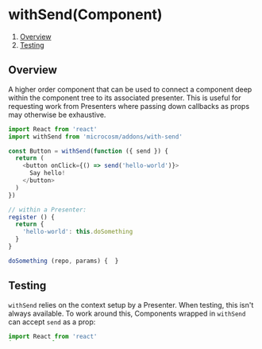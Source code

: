# withSend(Component)

1. [Overview](#overview)
2. [Testing](#testing)

## Overview

A higher order component that can be used to connect a component deep
within the component tree to its associated presenter. This is useful
for requesting work from Presenters where passing down callbacks as
props may otherwise be exhaustive.

```javascript
import React from 'react'
import withSend from 'microcosm/addons/with-send'

const Button = withSend(function ({ send }) {
  return (
    <button onClick={() => send('hello-world')}>
      Say hello!
    </button>
  )
})
```

```javascript
// within a Presenter:
register () {
  return {
    'hello-world': this.doSomething
  }
}

doSomething (repo, params) {  }
```

## Testing

`withSend` relies on the context setup by a Presenter. When testing,
this isn't always available. To work around this, Components wrapped
in `withSend` can accept `send` as a prop:

```javascript
import React from 'react'
import test from 'ava'
import {mount} from 'enzyme'
import Button from 'prior-example'

describe('Button test', function () {

  it('it emits an action when clicked', assert => {
    assert.plan(1)

    function assertion (action) {
      assert.is(action, 'hello-world')
    }

    mount(<Button send={assertion}) />
  })

})
```

